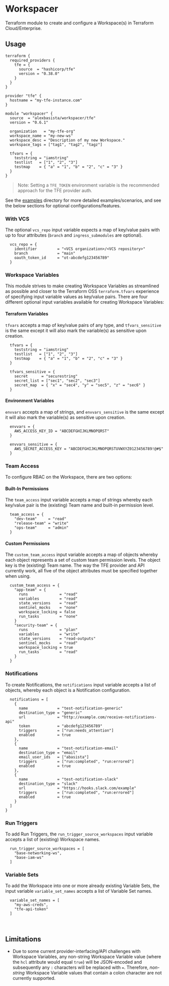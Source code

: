 # Workspacer
Terraform module to create and configure a Workspace(s) in Terraform Cloud/Enterprise.

## Usage
```hcl
terraform {
  required_providers {
    tfe = {
      source  = "hashicorp/tfe"
      version = "0.38.0"
    }
  }
}

provider "tfe" {
  hostname = "my-tfe-instance.com"
}

module "workspacer" {
  source  = "alexbasista/workspacer/tfe"
  version = "0.6.1"

  organization   = "my-tfe-org"
  workspace_name = "my-new-ws"
  workspace_desc = "Description of my new Workspace."
  workspace_tags = ["tag1", "tag2", "tagz"]

  tfvars = {
    teststring = "iamstring"
    testlist   = ["1", "2", "3"]
    testmap    = { "a" = "1", "b" = "2", "c" = "3" }
  }
}
```
> Note: Setting a `TFE_TOKEN` environment variable is the recommended approach for the TFE provider auth.

See the [examples](./examples) directory for more detailed examples/scenarios, and see the below sections for optional configurations/features.

### With VCS
The optional `vcs_repo` input variable expects a map of key/value pairs with up to four attributes (`branch` and `ingress_submodules` are optional).
```hcl
  vcs_repo = {
    identifier         = "<VCS organization>/<VCS repository>"
    branch             = "main"
    oauth_token_id     = "ot-abcdefg123456789"
  }
```

### Workspace Variables
This module strives to make creating Workspace Variables as streamlined as possible and closer to the Terraform OSS `terraform.tfvars` experience of specifying input variable values as key/value pairs. There are four different optional input variables available for creating Workspace Variables:

#### Terraform Variables
`tfvars` accepts a map of key/value pairs of any type, and `tfvars_sensitive` is the same except it will also mark the variable(s) as sensitive upon creation.
```hcl
  tfvars = {
    teststring = "iamstring"
    testlist   = ["1", "2", "3"]
    testmap    = { "a" = "1", "b" = "2", "c" = "3" }
  }

  tfvars_sensitive = {
    secret      = "securestring"
    secret_list = ["sec1", "sec2", "sec3"]
    secret_map  = { "x" = "sec4", "y" = "sec5", "z" = "sec6" }
  }
```

#### Environment Variables
`envvars` accepts a map of strings, and `envvars_sensitive` is the same except it will also mark the variable(s) as sensitive upon creation.
```hcl
  envvars = {
    AWS_ACCESS_KEY_ID = "ABCDEFGHIJKLMNOPQRST"
  }

  envvars_sensitive = {
    AWS_SECRET_ACCESS_KEY = "ABCDEFGHIJKLMNOPQRSTUVWXYZ0123456789!@#$"
  }
```

### Team Access
To configure RBAC on the Workspace, there are two options:

#### Built-In Permissions
The `team_access` input variable accepts a map of strings whereby each key/value pair is the (existing) Team name and built-in permission level.

```hcl
  team_access = {
    "dev-team"     = "read"
    "release-team" = "write"
    "ops-team"     = "admin"
  }
```

#### Custom Permissions
The `custom_team_access` input variable accepts a map of objects whereby each object represents a set of custom team permission levels. The object key is the (existing) Team name. The way the TFE provider and API currently work, all five of the object attributes must be specified together when using.

```hcl
  custom_team_access = {
    "app-team" = {
      runs              = "read"
      variables         = "read"
      state_versions    = "read"
      sentinel_mocks    = "none"
      workspace_locking = false
      run_tasks         = "none"
    }
    "security-team" = {
      runs              = "plan"
      variables         = "write"
      state_versions    = "read-outputs"
      sentinel_mocks    = "read"
      workspace_locking = true
      run_tasks         = "read"
    }
  }
```

### Notifications
To create Notifications, the `notifications` input variable accepts a list of objects, whereby each object is a Notification configuration.

```hcl
  notifications = [
    {
      name             = "test-notification-generic"
      destination_type = "generic"
      url              = "http://example.com/receive-notifications-api"
      token            = "abcdefg123456789"
      triggers         = ["run:needs_attention"]
      enabled          = true
    },
    {
      name             = "test-notification-email"
      destination_type = "email"
      email_user_ids   = ["abasista"]
      triggers         = ["run:completed", "run:errored"]
      enabled          = true
    },
    {
      name             = "test-notification-slack"
      destination_type = "slack"
      url              = "https://hooks.slack.com/example"
      triggers         = ["run:completed", "run:errored"]
      enabled          = true
    }
  ]
}
```

### Run Triggers
To add Run Triggers, the `run_trigger_source_workspaces` input variable accepts a list of (existing) Workspace names.

```hcl
  run_trigger_source_workspaces = [
    "base-networking-ws",
    "base-iam-ws"
  ]
```

### Variable Sets
To add the Workspace into one or more already existing Variable Sets, the input variable `variable_set_names` accepts a list of Variable Set names.

```hcl
  variable_set_names = [
    "my-aws-creds",
    "tfe-api-token"
  ]
```
<p>&nbsp;</p>

## Limitations
- Due to some current provider-interfacing/API challenges with Workspace Variables, any non-string Workspace Variable value (where the `hcl` attribute would equal `true`) will be JSON-encoded and subsequently any `:` characters will be replaced with `=`. Therefore, _non-string_ Workspace Variable values that contain a colon character are not currently supported.